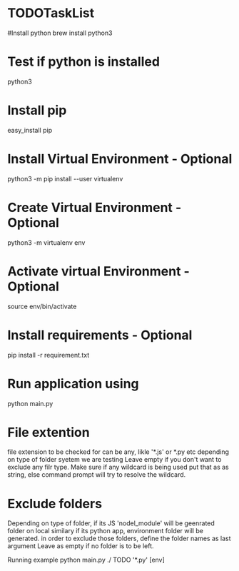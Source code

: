# TODOTaskList

#Install python
brew install python3

# Test if python is installed
python3

# Install pip
easy_install pip

# Install Virtual Environment - Optional
python3 -m pip install --user virtualenv

# Create Virtual Environment - Optional
python3 -m virtualenv env

# Activate virtual Environment - Optional
source env/bin/activate

# Install requirements - Optional
pip install -r requirement.txt

# Run application using
python main.py <path of folder> <String to be searched> <file extension to be checked for> <exclude dir list>

# File extention
file extension to be checked for can be any, likle '*.js' or *.py etc depending on type of folder syetem we are testing
Leave empty if you don't want to exclude any filr type.
Make sure if any wildcard is being used put that as as string, else command prompt will try to resolve the wildcard.

# Exclude folders
Depending on type of folder, if its JS 'nodel_module' will be geenrated folder on local similary if its python app, environment folder will be generated. in order to exclude those folders, define the folder names as last argument
Leave as empty if no folder is to be left.

Running example
python main.py ./ TODO '*.py' [env]